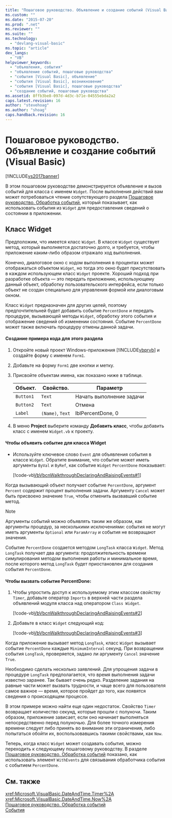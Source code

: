 ```yaml
---
title: "Пошаговое руководство. Объявление и создание событий (Visual Basic) | Microsoft Docs"
ms.custom: ""
ms.date: "2015-07-20"
ms.prod: ".net"
ms.reviewer: ""
ms.suite: ""
ms.technology: 
  - "devlang-visual-basic"
ms.topic: "article"
dev_langs: 
  - "VB"
helpviewer_keywords: 
  - "объявления, события"
  - "объявление событий, пошаговые руководства"
  - "события [Visual Basic], объявление"
  - "события [Visual Basic], возникновение"
  - "события [Visual Basic], пошаговые руководства"
  - "создание событий, пошаговые руководства"
ms.assetid: 8ffb3be8-097d-4d3c-b71e-04555ebda2a2
caps.latest.revision: 16
author: "stevehoag"
ms.author: "shoag"
caps.handback.revision: 16
---
```

# Пошаговое руководство. Объявление и создание событий (Visual Basic)
[!INCLUDE[vs2017banner](../../../../visual-basic/includes/vs2017banner.md)]

В этом пошаговом руководстве демонстрируется объявление и вызов событий для класса с именем `Widget`.  После выполнения действий вам может потребоваться чтение сопутствующего раздела [Пошаговое руководство. Обработка событий](../../../../visual-basic/programming-guide/language-features/events/walkthrough-handling-events.md), который показывает, как использовать события из `Widget` для предоставления сведений о состоянии в приложении.  
  
## Класс Widget  
 Предположим, что имеется класс `Widget`.  В классе `Widget` существует метод, который выполняется достаточно долго, и требуется, чтобы приложение каким\-либо образом отражало ход выполнения.  
  
 Конечно, диалоговое окно с ходом выполнения в процентах может отображаться объектом `Widget`, но тогда это окно будет присутствовать в каждом использующем класс `Widget` проекте.  Хороший подход при разработке объекта — это передать приложению, использующему данный объект, обработку пользовательского интерфейса, если только объект не создан специально для управления формой или диалоговым окном.  
  
 Класс `Widget` предназначен для других целей, поэтому предпочтительней будет добавить событие `PercentDone` и передать процедуре, вызывающей методы `Widget`, обработку этого события и отображение сведений об изменении состояния.  Событие `PercentDone` может также включать процедуру отмены данной задачи.  
  
#### Создание примера кода для этого раздела  
  
1.  Откройте новый проект Windows\-приложения [!INCLUDE[vbprvb](../../../../csharp/programming-guide/concepts/linq/includes/vbprvb-md.md)] и создайте форму с именем `Form1`.  
  
2.  Добавьте на форму `Form1` две кнопки и метку.  
  
3.  Присвойте объектам имена, как показано ниже в таблице.  
  
    |Объект.|Свойство.|Параметр|  
    |-------------|---------------|--------------|  
    |`Button1`|`Text`|Начать выполнение задачи|  
    |`Button2`|`Text`|Отмена|  
    |`Label`|`(Name)`, `Text`|lblPercentDone, 0|  
  
4.  В меню **Project** выберите команду **Добавить класс**, чтобы добавить класс с именем `Widget.vb` к проекту.  
  
#### Чтобы объявить событие для класса Widget  
  
-   Используйте ключевое слово `Event` для объявления события в классе `Widget`.  Обратите внимание, что событие может иметь аргументы `ByVal` и `ByRef`, как событие `Widget` `PercentDone` показывает:  
  
     [!code-vb[VbVbcnWalkthroughDeclaringAndRaisingEvents#1](../../../../visual-basic/programming-guide/language-features/events/codesnippet/VisualBasic/walkthrough-declaring-and-raising-events_1.vb)]  
  
 Когда вызывающий объект получает событие `PercentDone`, аргумент `Percent` содержит процент выполнения задачи.  Аргументу `Cancel` может быть присвоено значение `True`, чтобы отменить вызвавший событие метод.  
  
> [!NOTE]
>  Аргументы событий можно объявлять таким же образом, как аргументы процедур, за несколькими исключениями: события не могут иметь аргументы `Optional` или `ParamArray` и события не возвращают значения.  
  
 Событие `PercentDone` создается методом `LongTask` класса `Widget`.  Метод `LongTask` получает два аргумента: продолжительность времени симулирования методом выполнения работы и минимальное время, после которого метод `LongTask` будет приостановлен для создания события `PercentDone`.  
  
#### Чтобы вызвать событие PercentDone:  
  
1.  Чтобы упростить доступ к используемому этим классом свойству `Timer`, добавьте оператор `Imports` в верхней части раздела объявлений модуля класса над оператором `Class Widget`.  
  
     [!code-vb[VbVbcnWalkthroughDeclaringAndRaisingEvents#2](../../../../visual-basic/programming-guide/language-features/events/codesnippet/VisualBasic/walkthrough-declaring-and-raising-events_2.vb)]  
  
2.  Добавьте в класс `Widget` следующий код:  
  
     [!code-vb[VbVbcnWalkthroughDeclaringAndRaisingEvents#3](../../../../visual-basic/programming-guide/language-features/events/codesnippet/VisualBasic/walkthrough-declaring-and-raising-events_3.vb)]  
  
 Когда приложение вызывает метод `LongTask`, класс `Widget` вызывает событие `PercentDone` каждые `MinimumInterval` секунд.  При возвращении события `LongTask`, проверяется, задано ли аргументу `Cancel` значение `True`.  
  
 Необходимо сделать несколько заявлений.  Для упрощения задачи в процедуре `LongTask` предполагается, что время выполнения задачи известно заранее.  Так бывает очень редко.  Разделение задания на равные части может вызвать трудности, и чаще всего для пользователя самое важное — время, которое пройдет до того, как появятся сведения о происходящем процессе.  
  
 В этом примере можно найти еще один недостаток.  Свойство `Timer` возвращает количество секунд, которые прошли с полуночи. Таким образом, приложение зависает, если оно начинает выполняться непосредственно перед полуночью.  Для более точного измерения времени следует либо принять во внимание эти ограничения, либо попытаться обойти их, воспользовавшись такими свойствами, как `Now`.  
  
 Теперь, когда класс `Widget` может создавать события, можно переходить к следующему пошаговому руководству.  В разделе [Пошаговое руководство. Обработка событий](../../../../visual-basic/programming-guide/language-features/events/walkthrough-handling-events.md) показано, как использовать элемент `WithEvents` для связывания обработчика события с событием `PercentDone`.  
  
## См. также  
 <xref:Microsoft.VisualBasic.DateAndTime.Timer%2A>   
 <xref:Microsoft.VisualBasic.DateAndTime.Now%2A>   
 [Пошаговое руководство. Обработка событий](../../../../visual-basic/programming-guide/language-features/events/walkthrough-handling-events.md)   
 [События](../../../../visual-basic/programming-guide/language-features/events/events.md)